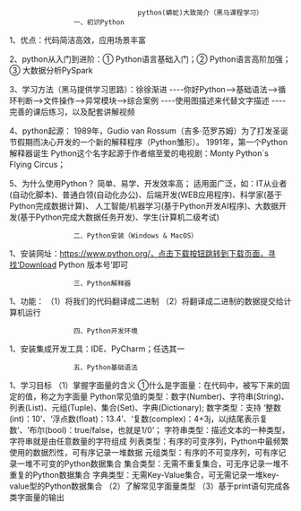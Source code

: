                                     python(蟒蛇)大致简介（黑马课程学习）
                    一、初识Python
1、优点：代码简洁高效，应用场景丰富

2、python从入门到进阶：① Python语言基础入门；② Python语言高阶加强；③ 大数据分析PySpark

3、学习方法（黑马提供学习思路）：徐徐渐进
    ----你好Python——>基础语法——>循环判断——>文件操作——>异常模块——>综合案例
    ----使用图描述来代替文字描述
    ----完善的课后练习，以及配套讲解视频

4、python起源：
    1989年，Gudio van Rossum（吉多·范罗苏姆）为了打发圣诞节假期而决心开发的一个新的解释程序（Python雏形）。
    1991年，第一个Python解释器诞生
    Python这个名字起源于作者缩至爱的电视剧：Monty Python`s Flying Circus；

5、为什么使用Python？
    简单、易学、开发效率高；
    适用面广泛，如：IT从业者(自动化脚本)、普通白领(自动化办公)、后端开发(WEB应用程序)、科学家(基于Python完成数据计算)、
                    人工智能/机器学习(基于Python开发AI程序)、大数据开发(基于Python完成大数据任务开发)、学生(计算机二级考试)


                    二、Python安装（Windows & MacOS）
1、安装网址：https://www.python.org/，点击下载按钮跳转到下载页面，寻找‘Download Python 版本号’即可


                    三、Python解释器
1、功能：
    （1）将我们的代码翻译成二进制
    （2）将翻译成二进制的数据提交给计算机运行

                    四、Python开发环境
1、安装集成开发工具：IDE、PyCharm；任选其一

                    五、Python基础语法
1、学习目标
    （1）掌握字面量的含义
        ①什么是字面量：在代码中，被写下来的固定的值，称之为字面量
             Python常见值的类型：数字(Number)、字符串(String)、列表(List)、元组(Tuple)、集合(Set)、字典(Dictionary);
                数字类型：支持 ‘整数(int)：10'、‘浮点数(float)：13.4’、‘复数(complex)：4+3j，以j结尾表示复数’、‘布尔(bool)：true/false，也就是1/0’；
                字符串类型：描述文本的一种类型，字符串就是由任意数量的字符组成
                列表类型：有序的可变序列，Python中最频繁使用的数据烈性，可有序记录一堆数据
                元组类型：有序的不可变序列，可有序记录一堆不可变的Python数据集合
                集合类型：无需不重复集合，可无序记录一堆不重复的Python数据集合
                字典类型：无需Key-Value集合，可无需记录一堆key-value型的Python数据集合
    （2）了解常见字面量类型
    （3）基于print语句完成各类字面量的输出